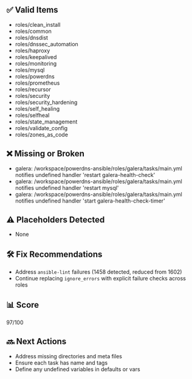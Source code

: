 ## ✅ Valid Items
- roles/clean_install
- roles/common
- roles/dnsdist
- roles/dnssec_automation
- roles/haproxy
- roles/keepalived
- roles/monitoring
- roles/mysql
- roles/powerdns
- roles/prometheus
- roles/recursor
- roles/security
- roles/security_hardening
- roles/self_healing
- roles/selfheal
- roles/state_management
- roles/validate_config
- roles/zones_as_code

## ❌ Missing or Broken
- galera: /workspace/powerdns-ansible/roles/galera/tasks/main.yml notifies undefined handler 'restart galera-health-check'
- galera: /workspace/powerdns-ansible/roles/galera/tasks/main.yml notifies undefined handler 'restart mysql'
- galera: /workspace/powerdns-ansible/roles/galera/tasks/main.yml notifies undefined handler 'start galera-health-check-timer'

## ⚠️ Placeholders Detected
- None

## 🛠 Fix Recommendations
- Address `ansible-lint` failures (1458 detected, reduced from 1602)
- Continue replacing `ignore_errors` with explicit failure checks across roles

## 📊 Score
97/100

## 🔜 Next Actions
- Address missing directories and meta files
- Ensure each task has name and tags
- Define any undefined variables in defaults or vars
